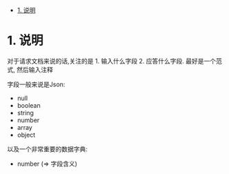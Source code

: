 <!-- TOC -->

- [1. 说明](#1-说明)

<!-- /TOC -->


# 1. 说明


对于请求文档来说的话,关注的是 1. 输入什么字段 2. 应答什么字段. 最好是一个范式, 然后输入注释


字段一般来说是Json:

* null
* boolean
* string
* number
* array
* object

以及一个非常重要的数据字典:

* number (=> 字段含义)  


